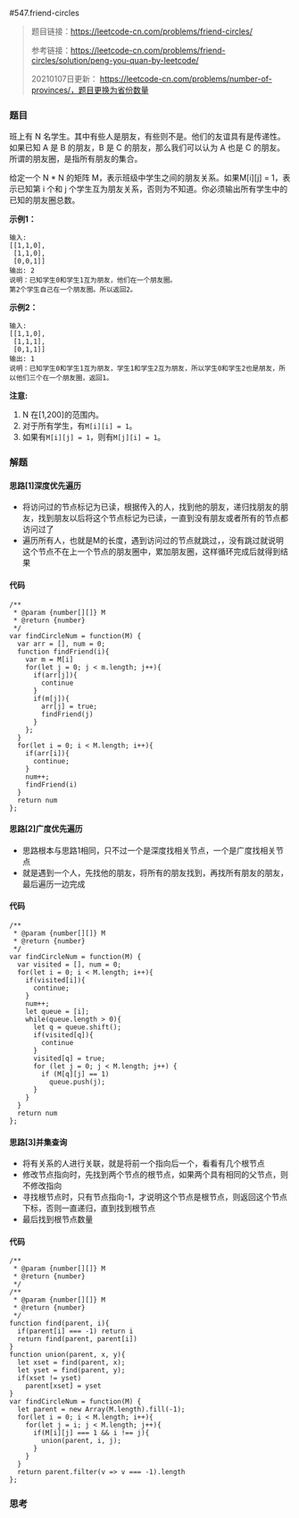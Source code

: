 #547.friend-circles

> 题目链接：https://leetcode-cn.com/problems/friend-circles/
>
> 参考链接：https://leetcode-cn.com/problems/friend-circles/solution/peng-you-quan-by-leetcode/
>
> 20210107日更新： https://leetcode-cn.com/problems/number-of-provinces/，题目更换为省份数量

### 题目

班上有 N 名学生。其中有些人是朋友，有些则不是。他们的友谊具有是传递性。如果已知 A 是 B 的朋友，B 是 C 的朋友，那么我们可以认为 A 也是 C 的朋友。所谓的朋友圈，是指所有朋友的集合。

给定一个 N * N 的矩阵 M，表示班级中学生之间的朋友关系。如果M[i][j] = 1，表示已知第 i 个和 j 个学生互为朋友关系，否则为不知道。你必须输出所有学生中的已知的朋友圈总数。

**示例1：**

```
输入: 
[[1,1,0],
 [1,1,0],
 [0,0,1]]
输出: 2 
说明：已知学生0和学生1互为朋友，他们在一个朋友圈。
第2个学生自己在一个朋友圈。所以返回2。
```

**示例2：**

```
输入: 
[[1,1,0],
 [1,1,1],
 [0,1,1]]
输出: 1
说明：已知学生0和学生1互为朋友，学生1和学生2互为朋友，所以学生0和学生2也是朋友，所以他们三个在一个朋友圈，返回1。
```

**注意:**

1. N 在[1,200]的范围内。
2. 对于所有学生，有`M[i][i] = 1`。
3. 如果有`M[i][j] = 1`，则有`M[j][i] = 1`。



### 解题

#### 思路[1]深度优先遍历

* 将访问过的节点标记为已读，根据传入的人，找到他的朋友，递归找朋友的朋友，找到朋友以后将这个节点标记为已读，一直到没有朋友或者所有的节点都访问过了
* 遍历所有人，也就是M的长度，遇到访问过的节点就跳过，，没有跳过就说明这个节点不在上一个节点的朋友圈中，累加朋友圈，这样循环完成后就得到结果

#### 代码

```
/**
 * @param {number[][]} M
 * @return {number}
 */
var findCircleNum = function(M) {
  var arr = [], num = 0;
  function findFriend(i){
    var m = M[i]
    for(let j = 0; j < m.length; j++){
      if(arr[j]){
        continue 
      }
      if(m[j]){
        arr[j] = true;
        findFriend(j)
      }
    };
  }
  for(let i = 0; i < M.length; i++){
    if(arr[i]){
      continue;
    }
    num++;
    findFriend(i)
  }
  return num
};
```

#### 思路[2]广度优先遍历

* 思路根本与思路1相同，只不过一个是深度找相关节点，一个是广度找相关节点
* 就是遇到一个人，先找他的朋友，将所有的朋友找到，再找所有朋友的朋友，最后遍历一边完成

#### 代码

```
/**
 * @param {number[][]} M
 * @return {number}
 */
var findCircleNum = function(M) {
  var visited = [], num = 0;
  for(let i = 0; i < M.length; i++){
    if(visited[i]){
      continue;
    }
    num++;
    let queue = [i];
    while(queue.length > 0){
      let q = queue.shift();
      if(visited[q]){
        continue
      }
      visited[q] = true;
      for (let j = 0; j < M.length; j++) {
        if (M[q][j] == 1)
          queue.push(j);
      }
    }
  }
  return num
};
```

#### 思路[3]并集查询

* 将有关系的人进行关联，就是将前一个指向后一个，看看有几个根节点
* 修改节点指向时，先找到两个节点的根节点，如果两个具有相同的父节点，则不修改指向
* 寻找根节点时，只有节点指向-1，才说明这个节点是根节点，则返回这个节点下标，否则一直递归，直到找到根节点
* 最后找到根节点数量

#### 代码

```
/**
 * @param {number[][]} M
 * @return {number}
 */
/**
 * @param {number[][]} M
 * @return {number}
 */
function find(parent, i){
  if(parent[i] === -1) return i
  return find(parent, parent[i])
}
function union(parent, x, y){
  let xset = find(parent, x);
  let yset = find(parent, y);
  if(xset != yset)
    parent[xset] = yset
}
var findCircleNum = function(M) {
  let parent = new Array(M.length).fill(-1);
  for(let i = 0; i < M.length; i++){
    for(let j = i; j < M.length; j++){
      if(M[i][j] === 1 && i !== j){
        union(parent, i, j);
      }
    }
  }
  return parent.filter(v => v === -1).length
};
```



### 思考
